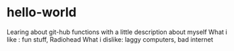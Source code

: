 # hello-world
Learing about git-hub functions with a little description about myself
What i like : fun stuff, Radiohead 
What i dislike: laggy computers, bad internet
